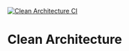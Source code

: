 [![Clean Architecture CI](https://github.com/codekoller/clean-architecture-ts/actions/workflows/ci.yml/badge.svg)](https://github.com/codekoller/clean-architecture-ts/actions/workflows/ci.yml)

# Clean Architecture
